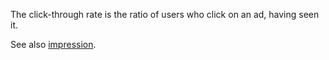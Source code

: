 The click-through rate is the ratio of users who click on an ad, having seen it.

See also [impression](#impression).